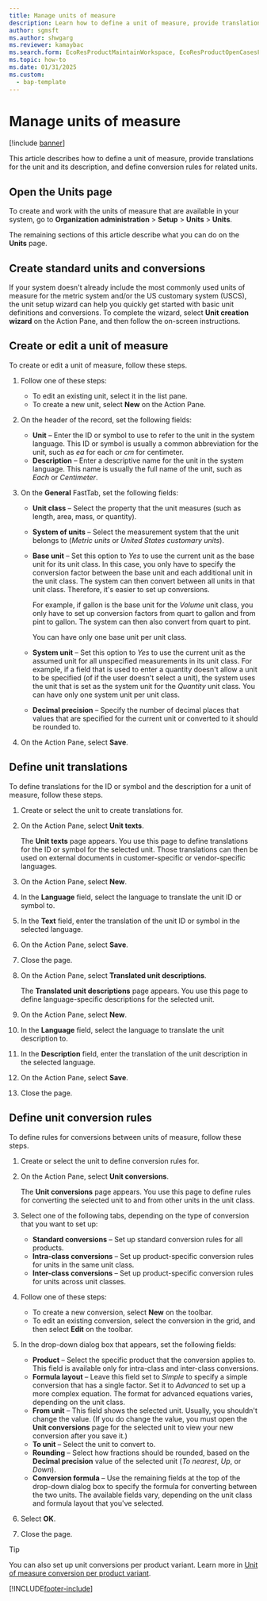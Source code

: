 ```yaml
---
title: Manage units of measure
description: Learn how to define a unit of measure, provide translations for the unit and its description, and define conversion rules for related units.
author: sgmsft
ms.author: shwgarg
ms.reviewer: kamaybac
ms.search.form: EcoResProductMaintainWorkspace, EcoResProductOpenCasesFormPart, UnitOfMeasure, UnitOfMeasureReportingTranslation, UnitOfMeasureTranslation, UnitOfMeasureConversion, UnitOfMeasureConversionEditOrCreate, UnitOfMeasureLookup, UnitOfMeasureCalculator, UnitOfMeasureWizard, UnitOfMeasureLookupTest
ms.topic: how-to
ms.date: 01/31/2025
ms.custom: 
  - bap-template
---
```


# Manage units of measure

[!include [banner](../../includes/banner.md)]

This article describes how to define a unit of measure, provide translations for the unit and its description, and define conversion rules for related units.

## Open the Units page

To create and work with the units of measure that are available in your system, go to **Organization administration** \> **Setup** \> **Units** \> **Units**.

The remaining sections of this article describe what you can do on the **Units** page.

## Create standard units and conversions

If your system doesn't already include the most commonly used units of measure for the metric system and/or the US customary system (USCS), the unit setup wizard can help you quickly get started with basic unit definitions and conversions. To complete the wizard, select **Unit creation wizard** on the Action Pane, and then follow the on-screen instructions.

## Create or edit a unit of measure

To create or edit a unit of measure, follow these steps.

1. Follow one of these steps:

    - To edit an existing unit, select it in the list pane.
    - To create a new unit, select **New** on the Action Pane.

1. On the header of the record, set the following fields:

    - **Unit** – Enter the ID or symbol to use to refer to the unit in the system language. This ID or symbol is usually a common abbreviation for the unit, such as *ea* for each or *cm* for centimeter.
    - **Description** – Enter a descriptive name for the unit in the system language. This name is usually the full name of the unit, such as *Each* or *Centimeter*.

1. On the **General** FastTab, set the following fields:<!-- KFM: confirm this:    - **Fixed unit assignment** and **Fixed unit** – These fields have an effect only if you're using the Microsoft Retail Essentials product. If the current unit can be mapped to one of the fixed units that are used by Retail Essentials, set the **Fixed unit assignment** option to *Yes*. Then select the fixed unit in the **Fixed unit** field. -->

    - **Unit class** – Select the property that the unit measures (such as length, area, mass, or quantity).
    - **System of units** – Select the measurement system that the unit belongs to (*Metric units* or *United States customary units*).
    - **Base unit** – Set this option to *Yes* to use the current unit as the base unit for its unit class. In this case, you only have to specify the conversion factor between the base unit and each additional unit in the unit class. The system can then convert between all units in that unit class. Therefore, it's easier to set up conversions.

        For example, if gallon is the base unit for the *Volume* unit class, you only have to set up conversion factors from quart to gallon and from pint to gallon. The system can then also convert from quart to pint.

        You can have only one base unit per unit class.

    - **System unit** – Set this option to *Yes* to use the current unit as the assumed unit for all unspecified measurements in its unit class. For example, if a field that is used to enter a quantity doesn't allow a unit to be specified (of if the user doesn't select a unit), the system uses the unit that is set as the system unit for the *Quantity* unit class. You can have only one system unit per unit class.
    - **Decimal precision** – Specify the number of decimal places that values that are specified for the current unit or converted to it should be rounded to.

1. On the Action Pane, select **Save**.

## Define unit translations

To define translations for the ID or symbol and the description for a unit of measure, follow these steps.

1. Create or select the unit to create translations for.
1. On the Action Pane, select **Unit texts**.

    The **Unit texts** page appears. You use this page to define translations for the ID or symbol for the selected unit. Those translations can then be used on external documents in customer-specific or vendor-specific languages.

1. On the Action Pane, select **New**.
1. In the **Language** field, select the language to translate the unit ID or symbol to.
1. In the **Text** field, enter the translation of the unit ID or symbol in the selected language.
1. On the Action Pane, select **Save**.
1. Close the page.
1. On the Action Pane, select **Translated unit descriptions**.

    The **Translated unit descriptions** page appears. You use this page to define language-specific descriptions for the selected unit.

1. On the Action Pane, select **New**.
1. In the **Language** field, select the language to translate the unit description to.
1. In the **Description** field, enter the translation of the unit description in the selected language.
1. On the Action Pane, select **Save**.
1. Close the page.

## Define unit conversion rules

To define rules for conversions between units of measure, follow these steps.

1. Create or select the unit to define conversion rules for.
1. On the Action Pane, select **Unit conversions**.

    The **Unit conversions** page appears. You use this page to define rules for converting the selected unit to and from other units in the unit class.

1. Select one of the following tabs, depending on the type of conversion that you want to set up:

    - **Standard conversions** – Set up standard conversion rules for all products.
    - **Intra-class conversions** – Set up product-specific conversion rules for units in the same unit class.
    - **Inter-class conversions** – Set up product-specific conversion rules for units across unit classes.

1. Follow one of these steps:

    - To create a new conversion, select **New** on the toolbar.
    - To edit an existing conversion, select the conversion in the grid, and then select **Edit** on the toolbar.

1. In the drop-down dialog box that appears, set the following fields:

    - **Product** – Select the specific product that the conversion applies to. This field is available only for intra-class and inter-class conversions.
    - **Formula layout** – Leave this field set to *Simple* to specify a simple conversion that has a single factor. Set it to *Advanced* to set up a more complex equation. The format for advanced equations varies, depending on the unit class.
    - **From unit** – This field shows the selected unit. Usually, you shouldn't change the value. (If you do change the value, you must open the **Unit conversions** page for the selected unit to view your new conversion after you save it.)
    - **To unit** – Select the unit to convert to.
    - **Rounding** – Select how fractions should be rounded, based on the **Decimal precision** value of the selected unit (*To nearest*, *Up*, or *Down*).
    - **Conversion formula** – Use the remaining fields at the top of the drop-down dialog box to specify the formula for converting between the two units. The available fields vary, depending on the unit class and formula layout that you've selected.

1. Select **OK**.
1. Close the page.

> [!TIP]
> You can also set up unit conversions per product variant. Learn more in [Unit of measure conversion per product variant](../uom-conversion-per-product-variant.md).

[!INCLUDE[footer-include](../../../includes/footer-banner.md)]
